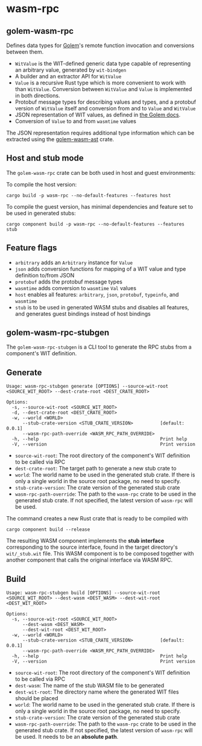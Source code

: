 # wasm-rpc

## golem-wasm-rpc

Defines data types for [Golem](https://golem.cloud)'s remote function invocation and conversions between them.

- `WitValue` is the WIT-defined generic data type capable of representing an arbitrary value, generated by `wit-bindgen`
- A builder and an extractor API for `WitValue`
- `Value` is a recursive Rust type which is more convenient to work with than `WitValue`. Conversion between `WitValue` and `Value` is implemented in both directions.
- Protobuf message types for describing values and types, and a protobuf version of `WitValue` itself and conversion from and to `Value` and `WitValue`
- JSON representation of WIT values, as defined in [the Golem docs](https://learn.golem.cloud/docs/template-interface).
- Conversion of `Value` to and from `wasmtime` values

The JSON representation requires additional type information which can be extracted using the [golem-wasm-ast](https://crates.io/crates/golem-wasm-ast) crate.

## Host and stub mode

The `golem-wasm-rpc` crate can be both used in host and guest environments:

To compile the host version:

```shell
cargo build -p wasm-rpc --no-default-features --features host
```

To compile the guest version, has minimal dependencies and feature set to be used in generated stubs:

```shell
cargo component build -p wasm-rpc --no-default-features --features stub
```

## Feature flags
- `arbitrary` adds an `Arbitrary` instance for `Value`
- `json` adds conversion functions for mapping of a WIT value and type definition to/from JSON
- `protobuf` adds the protobuf message types
- `wasmtime` adds conversion to `wasmtime` `Val` values
- `host` enables all features: `arbitrary`, `json`, `protobuf`, `typeinfo`, and `wasmtime`
- `stub` is to be used in generated WASM stubs and disables all features, and generates guest bindings instead of host bindings


## golem-wasm-rpc-stubgen

The `golem-wasm-rpc-stubgen` is a CLI tool to generate the RPC stubs from a component's WIT definition.

## Generate
```shell
Usage: wasm-rpc-stubgen generate [OPTIONS] --source-wit-root <SOURCE_WIT_ROOT> --dest-crate-root <DEST_CRATE_ROOT>

Options:
  -s, --source-wit-root <SOURCE_WIT_ROOT>                
  -d, --dest-crate-root <DEST_CRATE_ROOT>                
  -w, --world <WORLD>                                    
      --stub-crate-version <STUB_CRATE_VERSION>          [default: 0.0.1]
      --wasm-rpc-path-override <WASM_RPC_PATH_OVERRIDE>  
  -h, --help                                             Print help
  -V, --version                                          Print version
```

- `source-wit-root`: The root directory of the component's WIT definition to be called via RPC
- `dest-crate-root`: The target path to generate a new stub crate to
- `world`: The world name to be used in the generated stub crate. If there is only a single world in the source root
  package, no need to specify.
- `stub-crate-version`: The crate version of the generated stub crate
- `wasm-rpc-path-override`: The path to the `wasm-rpc` crate to be used in the generated stub crate. If not specified,
  the latest version of `wasm-rpc` will be used.

The command creates a new Rust crate that is ready to be compiled with

```shell
cargo component build --release
```

The resulting WASM component implements the **stub interface** corresponding to the source interface, found in the
target directory's
`wit/_stub.wit` file. This WASM component is to be composed together with another component that calls the original
interface via WASM RPC.

## Build
```
Usage: wasm-rpc-stubgen build [OPTIONS] --source-wit-root <SOURCE_WIT_ROOT> --dest-wasm <DEST_WASM> --dest-wit-root <DEST_WIT_ROOT>

Options:
  -s, --source-wit-root <SOURCE_WIT_ROOT>                
      --dest-wasm <DEST_WASM>                            
      --dest-wit-root <DEST_WIT_ROOT>                    
  -w, --world <WORLD>                                    
      --stub-crate-version <STUB_CRATE_VERSION>          [default: 0.0.1]
      --wasm-rpc-path-override <WASM_RPC_PATH_OVERRIDE>  
  -h, --help                                             Print help
  -V, --version                                          Print version
```

- `source-wit-root`: The root directory of the component's WIT definition to be called via RPC
- `dest-wasm`: The name of the stub WASM file to be generated
- `dest-wit-root`: The directory name where the generated WIT files should be placed
- `world`: The world name to be used in the generated stub crate. If there is only a single world in the source root
  package, no need to specify.
- `stub-crate-version`: The crate version of the generated stub crate
- `wasm-rpc-path-override`: The path to the `wasm-rpc` crate to be used in the generated stub crate. If not specified,
  the latest version of `wasm-rpc` will be used. It needs to be an **absolute path**.

